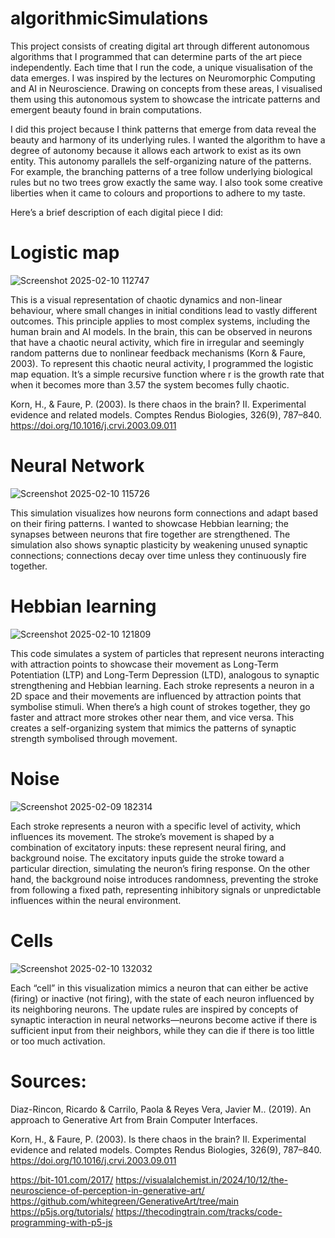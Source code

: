 # algorithmicSimulations

This project consists of creating digital art through different autonomous algorithms that I programmed that can determine parts of the art piece independently. Each time that I run the code, a unique visualisation of the data emerges. I was inspired by the lectures on Neuromorphic Computing and AI in Neuroscience. Drawing on concepts from these areas, I visualised them using this autonomous system to showcase the intricate patterns and emergent beauty found in brain computations.

I did this project because I think patterns that emerge from data reveal the beauty and harmony of its underlying rules. I wanted the algorithm to have a degree of autonomy because it allows each artwork to exist as its own entity. This autonomy parallels the self-organizing nature of the patterns. For example, the branching patterns of a tree follow underlying biological rules but no two trees grow exactly the same way. I also took some creative liberties when it came to colours and proportions to adhere to my taste.


Here’s a brief description of each digital piece I did:

# Logistic map 
![Screenshot 2025-02-10 112747](https://github.com/user-attachments/assets/d31f7ebb-c586-40d1-abc6-1ac7d12e96ad)

This is a visual representation of chaotic dynamics and non-linear behaviour, where small changes in initial conditions lead to vastly different outcomes. This principle applies to most complex systems, including the human brain and AI models. In the brain, this can be observed in neurons that have a chaotic neural activity, which fire in irregular and seemingly random patterns due to nonlinear feedback mechanisms (Korn & Faure, 2003). To represent this chaotic neural activity, I programmed the logistic map equation. It’s a simple recursive function where r is the growth rate that when it becomes more than 3.57 the system becomes fully chaotic.

Korn, H., & Faure, P. (2003). Is there chaos in the brain? II. Experimental evidence and related models. Comptes Rendus Biologies, 326(9), 787–840. https://doi.org/10.1016/j.crvi.2003.09.011


# Neural Network
![Screenshot 2025-02-10 115726](https://github.com/user-attachments/assets/fd1c089e-d260-4a55-b269-7cf12eb1a873)

This simulation visualizes how neurons form connections and adapt based on their firing patterns. I wanted to showcase Hebbian learning; the synapses between neurons that fire together are strengthened.  The simulation also shows synaptic plasticity by weakening unused synaptic connections; connections decay over time unless they continuously fire together. 


# Hebbian learning
![Screenshot 2025-02-10 121809](https://github.com/user-attachments/assets/2511c7e6-54ab-4e16-9fbd-ccd8e6598c73)

This code simulates a system of particles that represent neurons interacting with attraction points to showcase their movement as Long-Term Potentiation (LTP) and Long-Term Depression (LTD), analogous to synaptic strengthening and Hebbian learning. Each stroke represents a neuron in a 2D space and their movements are influenced by attraction points that symbolise stimuli. When there’s a high count of strokes together, they go faster and attract more strokes other near them, and vice versa. This creates a self-organizing system that mimics the patterns of synaptic strength symbolised through movement.

# Noise
![Screenshot 2025-02-09 182314](https://github.com/user-attachments/assets/ed2930f7-1285-4fd9-a5fe-29ebae198287)

Each stroke represents a neuron with a specific level of activity, which influences its movement. The stroke’s movement is shaped by a combination of excitatory inputs: these represent neural firing, and background noise. The excitatory inputs guide the stroke toward a particular direction, simulating the neuron’s firing response. On the other hand, the background noise introduces randomness, preventing the stroke from following a fixed path, representing inhibitory signals or unpredictable influences within the neural environment.

# Cells
![Screenshot 2025-02-10 132032](https://github.com/user-attachments/assets/a30fbc53-3ae9-447a-9d5d-4f0bb8b9b7e8)

Each “cell” in this visualization mimics a neuron that can either be active (firing) or inactive (not firing), with the state of each neuron influenced by its neighboring neurons. The update rules are inspired by concepts of synaptic interaction in neural networks—neurons become active if there is sufficient input from their neighbors, while they can die if there is too little or too much activation. 



# Sources:

Diaz-Rincon, Ricardo & Carrilo, Paola & Reyes Vera, Javier M.. (2019). An approach to Generative Art from Brain Computer Interfaces. 

Korn, H., & Faure, P. (2003). Is there chaos in the brain? II. Experimental evidence and related models. Comptes Rendus Biologies, 326(9), 787–840. https://doi.org/10.1016/j.crvi.2003.09.011

https://bit-101.com/2017/ 
https://visualalchemist.in/2024/10/12/the-neuroscience-of-perception-in-generative-art/ 
https://github.com/whitegreen/GenerativeArt/tree/main 
https://p5js.org/tutorials/ 
https://thecodingtrain.com/tracks/code-programming-with-p5-js 
